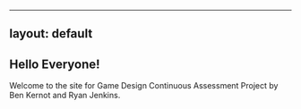 
  
---
layout: default
---

<head>
</head>


<body>
  <h2>Hello Everyone!</h2>
  <p>Welcome to the site for Game Design Continuous Assessment Project by Ben Kernot and Ryan Jenkins.</p>
</body>
